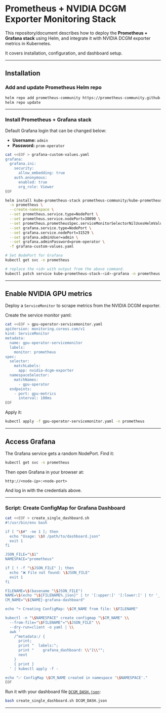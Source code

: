 # Prometheus + NVIDIA DCGM Exporter Monitoring Stack

This repository/document describes how to deploy the **Prometheus + Grafana stack** using Helm, and integrate it with NVIDIA DCGM exporter metrics in Kubernetes.

It covers installation, configuration, and dashboard setup.

---

## Installation

### Add and update Prometheus Helm repo

```bash
helm repo add prometheus-community https://prometheus-community.github.io/helm-charts
helm repo update
```

---

### Install Prometheus + Grafana stack

Default Grafana login that can be changed below:

* **Username:** `admin`
* **Password:** `prom-operator`

```bash
cat <<EOF > grafana-custom-values.yaml 
grafana:
  grafana.ini:
    security:
      allow_embedding: true
    auth.anonymous:
      enabled: true
      org_role: Viewer
EOF

helm install kube-prometheus-stack prometheus-community/kube-prometheus-stack \
  -n prometheus \
  --create-namespace \
  --set prometheus.service.type=NodePort \
  --set prometheus.service.nodePort=30090 \
  --set prometheus.prometheusSpec.serviceMonitorSelectorNilUsesHelmValues=false \
  --set grafana.service.type=NodePort \
  --set grafana.service.nodePort=31529 \
  --set grafana.adminUser=admin \
  --set grafana.adminPassword=prom-operator \
  -f grafana-custom-values.yaml

# Set NodePort for Grafana
kubectl get svc -n prometheus

# replace the <id> with output from the above command.
kubectl patch service kube-prometheus-stack-<id>-grafana -n prometheus -p '{"spec": {"type": "NodePort"}}'
```

---

## Enable NVIDIA GPU metrics

Deploy a `ServiceMonitor` to scrape metrics from the NVIDIA DCGM exporter.

Create the service monitor yaml:

```sh
cat <<EOF > gpu-operator-servicemonitor.yaml
apiVersion: monitoring.coreos.com/v1
kind: ServiceMonitor
metadata:
  name: gpu-operator-servicemonitor
  labels:
    monitor: prometheus
spec:
  selector:
    matchLabels:
      app: nvidia-dcgm-exporter
  namespaceSelector:
    matchNames:
      - gpu-operator
  endpoints:
    - port: gpu-metrics
      interval: 100ms
EOF
```

Apply it:

```bash
kubectl apply -f gpu-operator-servicemonitor.yaml -n prometheus
```

---

## Access Grafana

The Grafana service gets a random NodePort. Find it:

```bash
kubectl get svc -n prometheus
```


Then open Grafana in your browser at:

```
http://<node-ip>:<node-port>
```

And log in with the credentials above.

---

### Script: Create ConfigMap for Grafana Dashboard


```bash
cat <<EOF > create_single_dashboard.sh
#!/usr/bin/env bash

if [ "\$#" -ne 1 ]; then
  echo "Usage: \$0 /path/to/dashboard.json"
  exit 1
fi

JSON_FILE="\$1"
NAMESPACE="prometheus"

if [ ! -f "\$JSON_FILE" ]; then
  echo "❌ File not found: \$JSON_FILE"
  exit 1
fi

FILENAME=\$(basename "\$JSON_FILE")
NAME=\$(echo "\${FILENAME%.json}" | tr '[:upper:]' '[:lower:]' | tr '_' '-')
CM_NAME="\${NAME}-grafana-dashboard"

echo "➡️ Creating ConfigMap: \$CM_NAME from file: \$FILENAME"

kubectl -n "\$NAMESPACE" create configmap "\$CM_NAME" \\
  --from-file="\$FILENAME"="\$JSON_FILE" \\
  --dry-run=client -o yaml | \\
  awk '
    /^metadata:/ {
      print;
      print "  labels:";
      print "    grafana_dashboard: \\"1\\"";
      next
    }
    { print }
  ' | kubectl apply -f -

echo "✅ ConfigMap \$CM_NAME created in namespace '\$NAMESPACE'."
EOF
```

Run it with your dashboard file [`DCGM_DASH.json`](./DCGM_DASH.json):

```bash
bash create_single_dashboard.sh DCGM_DASH.json
```

---
